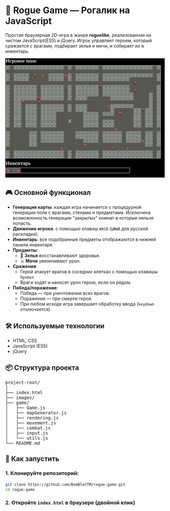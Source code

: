 # 🧱 Rogue Game — Рогалик на JavaScript

Простая браузерная 2D-игра в жанре **roguelike**, реализованная на чистом JavaScript(ES5) и jQuery. Игрок управляет героем, который сражается с врагами, подбирает зелья и мечи, и собирает их в инвентарь.

![Preview](./screenshots/rogue-game.png)

## 🎮 Основной функционал

- **Генерация карты**: каждая игра начинается с процедурной генерации поля с врагами, стенами и предметами. Исключена возможноность генерации "закрытых" комнат в которые нельзя попасть.
- **Движение игрока**: с помощью клавиш `WASD` (`ЦФЫВ` для русской раскладки).
- **Инвентарь**: все подобранные предметы отображаются в нижней панели инвентаря.
- **Предметы**:
  - 🧪 **Зелья** восстанавливают здоровье.
  - ⚔️ **Мечи** увеличивают урон.
- **Сражения**:
  - Герой атакует врагов в соседних клетках с помощью клавишы `Пробел`
  - Враги ходят и наносят урон герою, если он рядом.
- **Победа/поражение**:
  - Победа — при уничтожении всех врагов.
  - Поражение — при смерти героя.
  - При любом исходе игра завершает обработку ввода (`keydown` отключается).

## 🛠️ Используемые технологии

- HTML, CSS
- JavaScript (ES5)
- jQuery

## 📦 Структура проекта

<pre>
project-root/
│
├── index.html             
├── images/                
├── game/
│   ├── Game.js            
│   ├── mapGenerator.js    
│   ├── rendering.js       
│   ├── movement.js        
│   ├── combat.js          
│   ├── input.js           
│   └── utils.js           
└── README.md
</pre>

## 🚀 Как запустить

### 1. Клонируйте репозиторий:

```bash
git clone https://github.com/BomBletTM/rogue-game.git
cd rogue-game
```

### 2. Откройте `index.html` в браузере (двойной клик)
